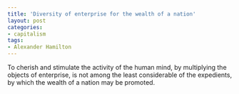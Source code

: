 ```yaml
---
title: 'Diversity of enterprise for the wealth of a nation'
layout: post
categories:
- capitalism
tags:
- Alexander Hamilton
---
```


To cherish and stimulate the activity of the human mind, by multiplying the objects of enterprise, is not among the least considerable of the expedients, by which the wealth of a nation may be promoted.